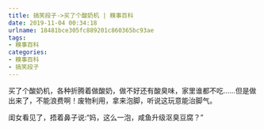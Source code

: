 ```yaml
---
title: 搞笑段子->买了个酸奶机 | 糗事百科
date: 2019-11-04 00:34:18
urlname: 18481bce305fc889201c860365bc93ae
tags: 
- 糗事百科
categories:
- 糗事百科
- 搞笑段子
---
```

买了个酸奶机，各种折腾着做酸奶，做不好还有酸臭味，家里谁都不吃……但是做出来了，不能浪费啊！废物利用，拿来泡脚，听说这玩意能治脚气。

闺女看见了，捂着鼻子说:“妈，这么一泡，咸鱼升级沤臭豆腐？”


